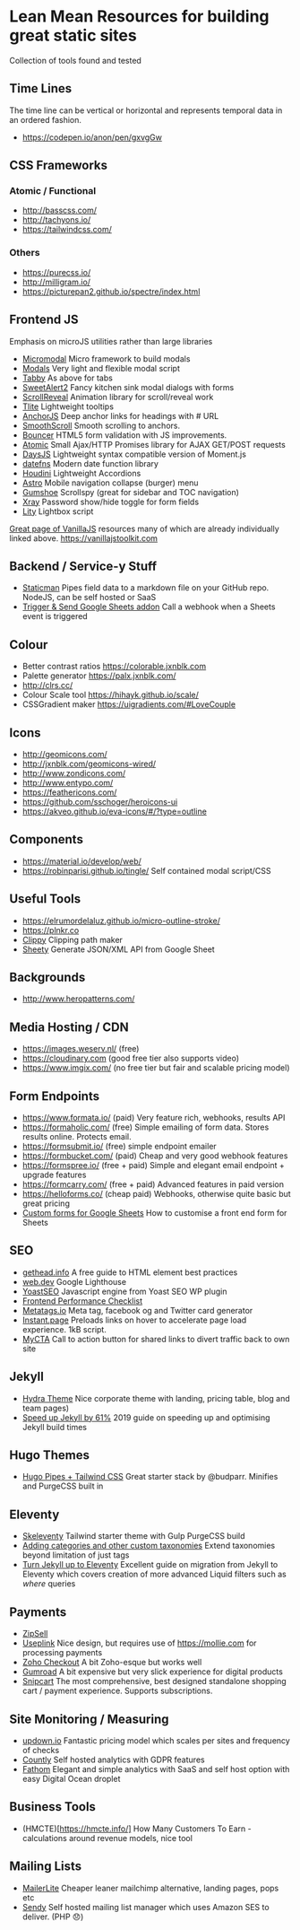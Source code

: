 # Lean Mean Resources for building great static sites
Collection of tools found and tested

## Time Lines
The time line can be vertical or horizontal and represents temporal data in an ordered fashion.

* https://codepen.io/anon/pen/gxvgGw

## CSS Frameworks

### Atomic / Functional
* http://basscss.com/
* http://tachyons.io/
* https://tailwindcss.com/

### Others
* https://purecss.io/
* http://milligram.io/
* https://picturepan2.github.io/spectre/index.html

## Frontend JS
Emphasis on microJS utilities rather than large libraries
* [Micromodal](https://micromodal.now.sh) Micro framework to build modals
* [Modals](https://github.com/cferdinandi/modals/) Very light and flexible modal script
* [Tabby](https://github.com/cferdinandi/tabby/) As above for tabs
* [SweetAlert2](https://sweetalert2.github.io/) Fancy kitchen sink modal dialogs with forms
* [ScrollReveal](https://scrollrevealjs.org/) Animation library for scroll/reveal work
* [Tlite](https://chrisdavies.github.io/tlite/) Lightweight tooltips
* [AnchorJS](https://github.com/bryanbraun/anchorjs) Deep anchor links for headings with # URL
* [SmoothScroll](https://github.com/cferdinandi/smooth-scroll) Smooth scrolling to anchors.
* [Bouncer](https://github.com/cferdinandi/bouncer) HTML5 form validation with JS improvements.
* [Atomic](https://github.com/cferdinandi/atomic) Small Ajax/HTTP Promises library for AJAX GET/POST requests
* [DaysJS](https://github.com/iamkun/dayjs) Lightweight syntax compatible version of Moment.js
* [datefns](https://date-fns.org/) Modern date function library
* [Houdini](https://github.com/cferdinandi/houdini) Lightweight Accordions
* [Astro](https://github.com/cferdinandi/astro/) Mobile navigation collapse (burger) menu
* [Gumshoe](https://github.com/cferdinandi/gumshoe/) Scrollspy (great for sidebar and TOC navigation)
* [Xray](https://github.com/cferdinandi/x-ray/) Password show/hide toggle for form fields
* [Lity](https://sorgalla.com/lity/) Lightbox script

[Great page of VanillaJS](https://vanillajstoolkit.com/plugins) resources many of which are already individually linked above. https://vanillajstoolkit.com

## Backend / Service-y Stuff

* [Staticman](https://staticman.net/) Pipes field data to a markdown file on your GitHub repo. NodeJS, can be self hosted or SaaS
* [Trigger & Send Google Sheets addon](https://chrome.google.com/webstore/detail/trigger-send/lmpdaoninbfpblmajgcodhookngnekek) Call a webhook when a Sheets event is triggered

## Colour
* Better contrast ratios https://colorable.jxnblk.com
* Palette generator https://palx.jxnblk.com/
* http://clrs.cc/
* Colour Scale tool https://hihayk.github.io/scale/
* CSSGradient maker https://uigradients.com/#LoveCouple

## Icons
* http://geomicons.com/
* http://jxnblk.com/geomicons-wired/
* http://www.zondicons.com/
* http://www.entypo.com/
* https://feathericons.com/
* https://github.com/sschoger/heroicons-ui
* https://akveo.github.io/eva-icons/#/?type=outline

## Components
* https://material.io/develop/web/
* https://robinparisi.github.io/tingle/ Self contained modal script/CSS

## Useful Tools
* https://elrumordelaluz.github.io/micro-outline-stroke/
* https://plnkr.co
* [Clippy](https://bennettfeely.com/clippy/) Clipping path maker
* [Sheety](https://sheety.co/) Generate JSON/XML API from Google Sheet

## Backgrounds
* http://www.heropatterns.com/

## Media Hosting / CDN
* https://images.weserv.nl/ (free)
* https://cloudinary.com (good free tier also supports video)
* https://www.imgix.com/ (no free tier but fair and scalable pricing model)

## Form Endpoints
* https://www.formata.io/ (paid) Very feature rich, webhooks, results API
* https://formaholic.com/ (free) Simple emailing of form data. Stores results online. Protects email.
* https://formsubmit.io/ (free) simple endpoint emailer
* https://formbucket.com/ (paid) Cheap and very good webhook features
* https://formspree.io/ (free + paid) Simple and elegant email endpoint + upgrade features
* https://formcarry.com/ (free + paid) Advanced features in paid version
* https://helloforms.co/ (cheap paid) Webhooks, otherwise quite basic but great pricing
* [Custom forms for Google Sheets](https://www.developerdrive.com/2019/01/add-google-forms-static-site/) How to customise a front end form for Sheets

## SEO
 - [gethead.info](https://gethead.info/) A free guide to HTML <head> element best practices
 - [web.dev](https://web.dev/measure) Google Lighthouse
 - [YoastSEO](https://github.com/Yoast/YoastSEO.js) Javascript engine from Yoast SEO WP plugin
 - [Frontend Performance Checklist](https://github.com/thedaviddias/Front-End-Performance-Checklist)
 - [Metatags.io](https://metatags.io/) Meta tag, facebook og and Twitter card generator
 - [Instant.page](https://instant.page/) Preloads links on hover to accelerate page load experience. 1kB script.
 - [MyCTA](http://mycta.cf/) Call to action button for shared links to divert traffic back to own site

## Jekyll
 - [Hydra Theme](https://proud-alligator.cloudvent.net/) Nice corporate theme with landing, pricing table, blog and team pages)
 - [Speed up Jekyll by 61%](https://forestry.io/blog/how-i-reduced-my-jekyll-build-time-by-61/) 2019 guide on speeding up and optimising Jekyll build times
 
## Hugo Themes
 - [Hugo Pipes + Tailwind CSS](https://github.com/budparr/hugopipes-tailwindcss) Great starter stack by @budparr. Minifies and PurgeCSS built in
 
## Eleventy
* [Skeleventy](https://github.com/josephdyer/skeleventy) Tailwind starter theme with Gulp PurgeCSS build
* [Adding categories and other custom taxonomies](https://www.pborenstein.com/articles/categories/) Extend taxonomies beyond limitation of just tags
* [Turn Jekyll up to Eleventy](https://24ways.org/2018/turn-jekyll-up-to-eleventy/) Excellent guide on migration from Jekyll to Eleventy which covers creation of more advanced Liquid filters such as _where_ queries

## Payments
* [ZipSell](https://www.zipsell.org/)
* [Useplink](https://useplink.com/en/) Nice design, but requires use of https://mollie.com for processing payments
* [Zoho Checkout](https://www.zoho.com/uk/checkout/) A bit Zoho-esque but works well
* [Gumroad](https://gumroad.com/) A bit expensive but very slick experience for digital products
* [Snipcart](https://snipcart.com/) The most comprehensive, best designed standalone shopping cart / payment experience. Supports subscriptions.

## Site Monitoring / Measuring
* [updown.io](https://updown.io/) Fantastic pricing model which scales per sites and frequency of checks
* [Countly](https://count.ly/) Self hosted analytics with GDPR features
* [Fathom](https://usefathom.com/) Elegant and simple analytics with SaaS and self host option with easy Digital Ocean droplet

## Business Tools
* (HMCTE)[https://hmcte.info/] How Many Customers To Earn - calculations around revenue models, nice tool

## Mailing Lists
* [MailerLite](https://www.mailerlite.com/) Cheaper leaner mailchimp alternative, landing pages, pops etc
* [Sendy](https://sendy.co) Self hosted mailing list manager which uses Amazon SES to deliver. (PHP 😞)
